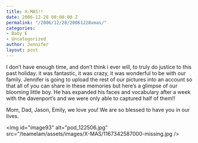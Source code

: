 ```yaml
---
title: X-MAS!!
date: 2006-12-28 00:00:00 Z
permalink: "/2006/12/28/20061228xmas/"
categories:
- Baby E
- Uncategorized
author: Jennifer
layout: post
---
```


I don&#8217;t have enough time, and don&#8217;t think i ever will, to truly do justice to this past holiday. it was fantastic, it was crazy, it was wonderful to be with our family. Jennifer is going to upload the rest of our pictures into an account so that all of you can share in these memories but here&#8217;s a glimpse of our blooming little boy. He has expanded his faces and vocabulary after a week with the davenport&#8217;s and we were only able to captured half of them!!

Mom, Dad, Jason, Emily, we love you! We are so blessed to have you in our lives.

<img id="image93" alt="pod_122506.jpg" src="/teamelam/assets/images/X-MAS/1167342587000-missing.jpg />
